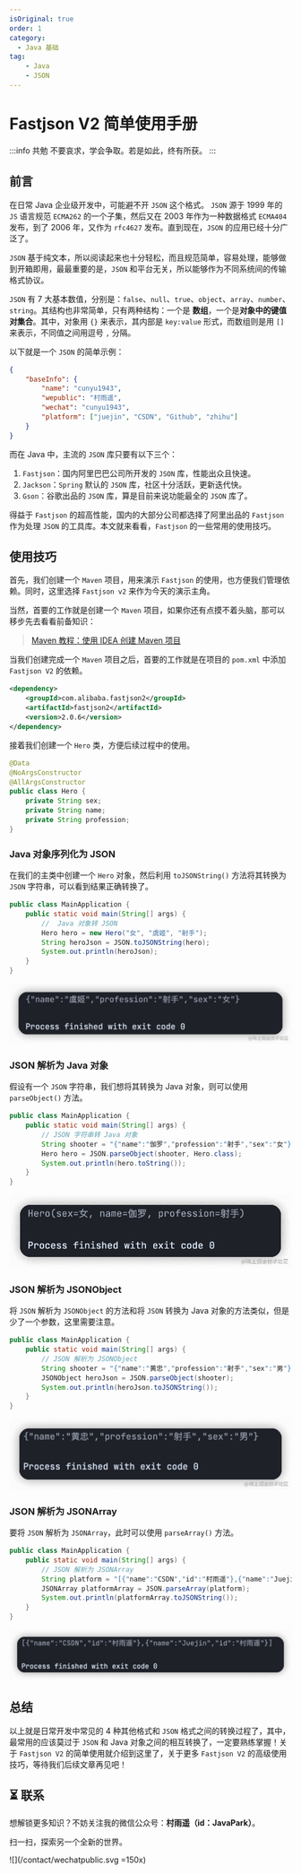 ```yaml
---
isOriginal: true
order: 1
category:
  - Java 基础
tag:
    - Java
    - JSON
---
```

# Fastjson V2 简单使用手册

:::info 共勉
不要哀求，学会争取。若是如此，终有所获。
:::

## 前言

在日常 Java 企业级开发中，可能避不开 `JSON` 这个格式。 `JSON` 源于 1999 年的 `JS` 语言规范 `ECMA262` 的一个子集，然后又在 2003 年作为一种数据格式 `ECMA404` 发布，到了 2006 年，又作为 `rfc4627` 发布。直到现在，`JSON` 的应用已经十分广泛了。

`JSON` 基于纯文本，所以阅读起来也十分轻松，而且规范简单，容易处理，能够做到开箱即用，最最重要的是，`JSON` 和平台无关，所以能够作为不同系统间的传输格式协议。

`JSON` 有 7 大基本数值，分别是：`false`、`null`、`true`、`object`、`array`、`number`、`string`。其结构也非常简单，只有两种结构：一个是 **数组**，一个是**对象中的键值对集合**。其中，对象用 `{}` 来表示，其内部是 `key:value` 形式，而数组则是用 `[]` 来表示，不同值之间用逗号 `,` 分隔。

以下就是一个 `JSON` 的简单示例：

```json
{
    "baseInfo": {
        "name": "cunyu1943",
        "wepublic": "村雨遥",
        "wechat": "cunyu1943",
        "platform": ["juejin", "CSDN", "Github", "zhihu"]
    }
}
```

而在 Java 中，主流的 `JSON` 库只要有以下三个：

1. `Fastjson`：国内阿里巴巴公司所开发的 `JSON` 库，性能出众且快速。
2. `Jackson`：`Spring` 默认的 `JSON` 库，社区十分活跃，更新迭代快。
3. `Gson`：谷歌出品的 `JSON` 库，算是目前来说功能最全的 `JSON` 库了。

得益于 `Fastjson` 的超高性能，国内的大部分公司都选择了阿里出品的 `Fastjson` 作为处理 `JSON` 的工具库。本文就来看看，`Fastjson` 的一些常用的使用技巧。

## 使用技巧

首先，我们创建一个 `Maven` 项目，用来演示 `Fastjson` 的使用，也方便我们管理依赖。同时，这里选择 `Fastjson v2` 来作为今天的演示主角。

当然，首要的工作就是创建一个 `Maven` 项目，如果你还有点摸不着头脑，那可以移步先去看看前备知识：

> [Maven 教程：使用 IDEA 创建 Maven 项目](https://cunyu1943.github.io/JavaPark/md/java/maven/20220104-maven-project-with-idea)

当我们创建完成一个 `Maven` 项目之后，首要的工作就是在项目的 `pom.xml` 中添加 `Fastjson V2` 的依赖。

```xml
<dependency>
    <groupId>com.alibaba.fastjson2</groupId>
    <artifactId>fastjson2</artifactId>
    <version>2.0.6</version>
</dependency>
```

接着我们创建一个 `Hero` 类，方便后续过程中的使用。

```java
@Data
@NoArgsConstructor
@AllArgsConstructor
public class Hero {
    private String sex;
    private String name;
    private String profession;
}
```

### Java 对象序列化为 JSON

在我们的主类中创建一个 `Hero` 对象，然后利用 `toJSONString()` 方法将其转换为 `JSON` 字符串，可以看到结果正确转换了。

```java
public class MainApplication {
    public static void main(String[] args) {
        //  Java 对象转 JSON
        Hero hero = new Hero("女", "虞姬", "射手");
        String heroJson = JSON.toJSONString(hero);
        System.out.println(heroJson);
    }
}
```

![](./assets/20220720-fastjson2-quickstart/json.png)

### JSON 解析为 Java 对象

假设有一个 `JSON` 字符串，我们想将其转换为 Java 对象，则可以使用 `parseObject()` 方法。

```java
public class MainApplication {
    public static void main(String[] args) {
        // JSON 字符串转 Java 对象
        String shooter = "{"name":"伽罗","profession":"射手","sex":"女"}";
        Hero hero = JSON.parseObject(shooter, Hero.class);
        System.out.println(hero.toString());
    }
}
```

![](./assets/20220720-fastjson2-quickstart/json2java.png)

### JSON 解析为 JSONObject

将 `JSON` 解析为 `JSONObject` 的方法和将 `JSON` 转换为 Java 对象的方法类似，但是少了一个参数，这里需要注意。

```java
public class MainApplication {
    public static void main(String[] args) {
        // JSON 解析为 JSONObject
        String shooter = "{"name":"黄忠","profession":"射手","sex":"男"}";
        JSONObject heroJson = JSON.parseObject(shooter);
        System.out.println(heroJson.toJSONString());
    }
}
```

![](./assets/20220720-fastjson2-quickstart/json2obj.png)

### JSON 解析为 JSONArray

要将 `JSON` 解析为 `JSONArray`，此时可以使用 `parseArray()` 方法。

```java
public class MainApplication {
    public static void main(String[] args) {
        // JSON 解析为 JSONArray
        String platform = "[{"name":"CSDN","id":"村雨遥"},{"name":"Juejin","id":"村雨遥"}]";
        JSONArray platformArray = JSON.parseArray(platform);
        System.out.println(platformArray.toJSONString());
    }
}
```

![](./assets/20220720-fastjson2-quickstart/json-array.png)

## 总结

以上就是日常开发中常见的 4 种其他格式和 `JSON` 格式之间的转换过程了，其中，最常用的应该莫过于 `JSON` 和 Java 对象之间的相互转换了，一定要熟练掌握！关于 `Fastjson V2` 的简单使用就介绍到这里了，关于更多 `Fastjson V2` 的高级使用技巧，等待我们后续文章再见吧！

## ⏳ 联系

想解锁更多知识？不妨关注我的微信公众号：**村雨遥（id：JavaPark）**。

扫一扫，探索另一个全新的世界。

![](/contact/wechatpublic.svg =150x)

<Share colorful />